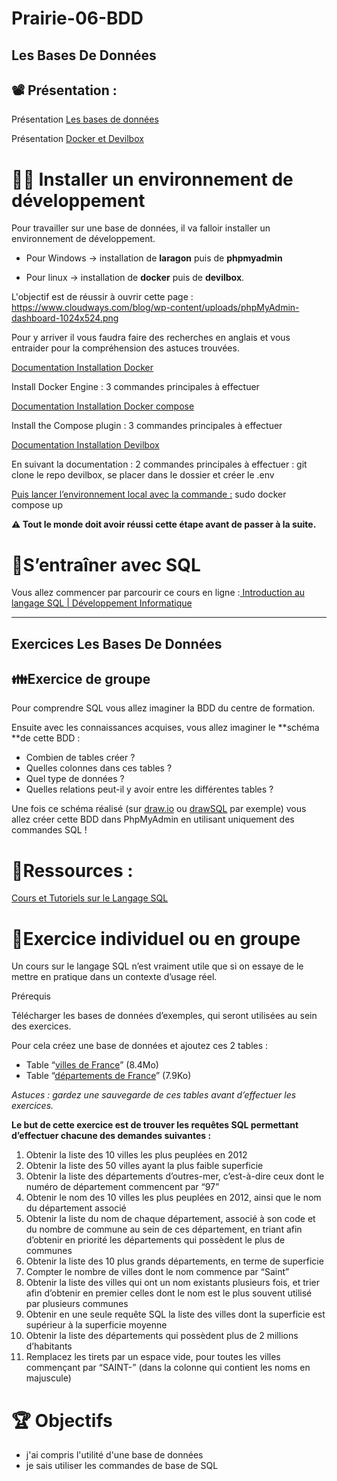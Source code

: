 # Prairie-06-BDD

## Les Bases De Données





## 📽️ Présentation :

Présentation [Les bases de données](https://docs.google.com/presentation/d/1PJjghVAjdIgHL4rzNCNJpWE9oTDSM2Kdby6Mvc8JsJI/edit#slide=id.g3d514b032d_0_5)

Présentation [Docker et Devilbox](https://docs.google.com/presentation/d/1plRYFnmrsp0QNPWqatKqsWDoC3zZIjgDr0JgXN4oGNc/edit?usp=sharing)




# 👨‍💻 Installer un environnement de développement

Pour travailler sur une base de données, il va falloir installer un environnement de développement. 


* Pour Windows → installation de **laragon** puis de **phpmyadmin**


* Pour linux → installation de **docker** puis de **devilbox**. 

L'objectif est de réussir à ouvrir cette page : https://www.cloudways.com/blog/wp-content/uploads/phpMyAdmin-dashboard-1024x524.png  




    
Pour y arriver il vous faudra faire des recherches en anglais et vous entraider pour la compréhension des astuces trouvées.  
 
[Documentation Installation Docker](https://docs.docker.com/engine/install/ubuntu/) 


Install Docker Engine : 3 commandes principales à effectuer


[Documentation Installation Docker compose](https://docs.docker.com/compose/install/linux/)


Install the Compose plugin : 3 commandes principales à effectuer


    
[Documentation Installation Devilbox](https://devilbox.readthedocs.io/en/latest/getting-started/install-the-devilbox.html#download-the-devilbox)


En suivant la documentation : 2 commandes principales à effectuer : git clone le repo devilbox, se placer dans le dossier et créer le .env


<ins>Puis lancer l’environnement local avec la commande :</ins> sudo docker compose up 


**⚠️	 Tout le monde doit avoir réussi cette étape avant de passer à la suite.**


    


# 💾S’entraîner avec SQL

Vous allez commencer par parcourir ce cours en ligne :[ Introduction au langage SQL | Développement Informatique](https://developpement-informatique.com/article/278/introduction-au-langage-sql) 




--------------------------------------------------------------------------------------------------------------------------------------------------------------------------------------------------------------------

## Exercices Les Bases De Données




## 👪️Exercice de groupe

Pour comprendre SQL vous allez imaginer la BDD du centre de formation.

Ensuite avec les connaissances acquises, vous allez imaginer le **schéma **de cette BDD :



* Combien de tables créer ?
* Quelles colonnes dans ces tables ?
* Quel type de données ?
* Quelles relations peut-il y avoir entre les différentes tables ? 

 
Une fois ce schéma réalisé (sur [draw.io](https://app.diagrams.net/) ou [drawSQL](https://drawsql.app) par exemple) vous allez créer cette BDD dans PhpMyAdmin en utilisant uniquement des commandes SQL !  
 



# 📃Ressources :

[Cours et Tutoriels sur le Langage SQL](https://sql.sh/)



# 🤷Exercice individuel ou en groupe

Un cours sur le langage SQL n’est vraiment utile que si on essaye de le mettre en pratique dans un contexte d’usage réel.

Prérequis

Télécharger les bases de données d’exemples, qui seront utilisées au sein des exercices.

Pour cela créez une base de données et ajoutez ces 2 tables :



* Table “[villes de France](https://sql.sh/ressources/sql-villes-france/villes_france.sql)” (8.4Mo)
* Table “[départements de France](https://sql.sh/ressources/sql-departement-france/departement.sql)” (7.9Ko)

_Astuces : gardez une sauvegarde de ces tables avant d’effectuer les exercices._

**Le but de cette exercice est de trouver les requêtes SQL permettant d’effectuer chacune des demandes suivantes :**



1. Obtenir la liste des 10 villes les plus peuplées en 2012
2. Obtenir la liste des 50 villes ayant la plus faible superficie
3. Obtenir la liste des départements d’outres-mer, c’est-à-dire ceux dont le numéro de département commencent par “97”
4. Obtenir le nom des 10 villes les plus peuplées en 2012, ainsi que le nom du département associé
5. Obtenir la liste du nom de chaque département, associé à son code et du nombre de commune au sein de ces département, en triant afin d’obtenir en priorité les départements qui possèdent le plus de communes
6. Obtenir la liste des 10 plus grands départements, en terme de superficie
7. Compter le nombre de villes dont le nom commence par “Saint”
8. Obtenir la liste des villes qui ont un nom existants plusieurs fois, et trier afin d’obtenir en premier celles dont le nom est le plus souvent utilisé par plusieurs communes
9. Obtenir en une seule requête SQL la liste des villes dont la superficie est supérieur à la superficie moyenne
10. Obtenir la liste des départements qui possèdent plus de 2 millions d’habitants
11. Remplacez les tirets par un espace vide, pour toutes les villes commençant par “SAINT-” (dans la colonne qui contient les noms en majuscule)


# 🏆️ Objectifs



* j'ai compris l'utilité d'une base de données
* je sais utiliser les commandes de base de SQL

